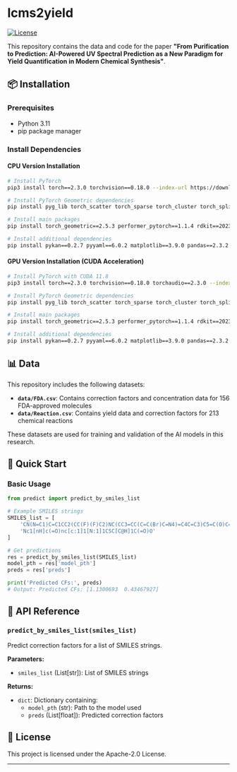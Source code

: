 # lcms2yield
[![License](https://img.shields.io/badge/License-Apache%202.0-blue.svg)](https://opensource.org/licenses/Apache-2.0)


This repository contains the data and code for the paper **"From Purification to Prediction: AI-Powered UV Spectral Prediction as a New Paradigm for Yield Quantification in Modern Chemical Synthesis"**.

## 📦 Installation

### Prerequisites
- Python 3.11
- pip package manager

### Install Dependencies
#### CPU Version Installation
```bash
# Install PyTorch
pip3 install torch==2.3.0 torchvision==0.18.0 --index-url https://download.pytorch.org/whl/cpu

# Install PyTorch Geometric dependencies
pip install pyg_lib torch_scatter torch_sparse torch_cluster torch_spline_conv -f https://data.pyg.org/whl/torch-2.3.0+cpu.html

# Install main packages
pip install torch_geometric==2.5.3 performer_pytorch==1.1.4 rdkit==2023.9.6

# Install additional dependencies
pip install pykan==0.2.7 pyyaml==6.0.2 matplotlib==3.9.0 pandas==2.3.2 numpy==1.26.4
```
#### GPU Version Installation (CUDA Acceleration)
```bash
# Install PyTorch with CUDA 11.8
pip3 install torch==2.3.0 torchvision==0.18.0 torchaudio==2.3.0 --index-url https://download.pytorch.org/whl/cu118

# Install PyTorch Geometric dependencies
pip install pyg_lib torch_scatter torch_sparse torch_cluster torch_spline_conv -f https://data.pyg.org/whl/torch-2.3.0+cu118.html

# Install main packages
pip install torch_geometric==2.5.3 performer_pytorch==1.1.4 rdkit==2023.9.6

# Install additional dependencies
pip install pykan==0.2.7 pyyaml==6.0.2 matplotlib==3.9.0 pandas==2.3.2 numpy==1.26.4
```


## 📊 Data

This repository includes the following datasets:

- **`data/FDA.csv`**: Contains correction factors and concentration data for 156 FDA-approved molecules
- **`data/Reaction.csv`**: Contains yield data and correction factors for 213 chemical reactions

These datasets are used for training and validation of the AI models in this research.

## 🚀 Quick Start

### Basic Usage

```python
from predict import predict_by_smiles_list

# Example SMILES strings
SMILES_list = [
    'CN(N=C1)C=C1CC2(CC(F)(F)C2)NC(CC3=CC(C=C(Br)C=N4)=C4C=C3)C5=C(O)C=CC=N5', 
    'Nc1[nH]c(=O)nc[c:1]1[N:1]1CSC[C@H]1C(=O)O'
]

# Get predictions
res = predict_by_smiles_list(SMILES_list)
model_pth = res['model_pth']
preds = res['preds']

print('Predicted CFs:', preds)
# Output: Predicted CFs: [1.1300693  0.43467927]
```


## 🔧 API Reference

### `predict_by_smiles_list(smiles_list)`
Predict correction factors for a list of SMILES strings.

**Parameters:**
- `smiles_list` (List[str]): List of SMILES strings

**Returns:**
- `dict`: Dictionary containing:
  - `model_pth` (str): Path to the model used
  - `preds` (List[float]): Predicted correction factors






## 📄 License

This project is licensed under the Apache-2.0 License.



---

